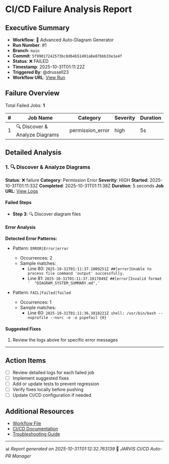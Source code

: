 # CI/CD Failure Analysis Report

## Executive Summary

- **Workflow**: 🎨 Advanced Auto-Diagram Generator
- **Run Number**: #1
- **Branch**: `main`
- **Commit**: `5f99017242573bc8d64b51491a8e87bbb33e1e4f`
- **Status**: ❌ FAILED
- **Timestamp**: 2025-10-31T01:11:22Z
- **Triggered By**: @drussell23
- **Workflow URL**: [View Run](https://github.com/drussell23/JARVIS-AI/actions/runs/18959623176)

## Failure Overview

Total Failed Jobs: **1**

| # | Job Name | Category | Severity | Duration |
|---|----------|----------|----------|----------|
| 1 | 🔍 Discover & Analyze Diagrams | permission_error | high | 5s |

## Detailed Analysis

### 1. 🔍 Discover & Analyze Diagrams

**Status**: ❌ failure
**Category**: Permission Error
**Severity**: HIGH
**Started**: 2025-10-31T01:11:33Z
**Completed**: 2025-10-31T01:11:38Z
**Duration**: 5 seconds
**Job URL**: [View Logs](https://github.com/drussell23/JARVIS-AI/actions/runs/18959623176/job/54144046235)

#### Failed Steps

- **Step 3**: 🔍 Discover diagram files

#### Error Analysis

**Detected Error Patterns:**

- Pattern: `ERROR|Error|error`
  - Occurrences: 2
  - Sample matches:
    - Line 80: `2025-10-31T01:11:37.1009251Z ##[error]Unable to process file command 'output' successfully.`
    - Line 81: `2025-10-31T01:11:37.1017849Z ##[error]Invalid format '  "DIAGRAM_SYSTEM_SUMMARY.md",'`

- Pattern: `FAIL|Failed|failed`
  - Occurrences: 1
  - Sample matches:
    - Line 60: `2025-10-31T01:11:36.3818221Z shell: /usr/bin/bash --noprofile --norc -e -o pipefail {0}`

#### Suggested Fixes

1. Review the logs above for specific error messages

---

## Action Items

- [ ] Review detailed logs for each failed job
- [ ] Implement suggested fixes
- [ ] Add or update tests to prevent regression
- [ ] Verify fixes locally before pushing
- [ ] Update CI/CD configuration if needed

## Additional Resources

- [Workflow File](.github/workflows/)
- [CI/CD Documentation](../../docs/ci-cd/)
- [Troubleshooting Guide](../../docs/troubleshooting/)

---

📊 *Report generated on 2025-10-31T01:12:32.763139*
🤖 *JARVIS CI/CD Auto-PR Manager*
